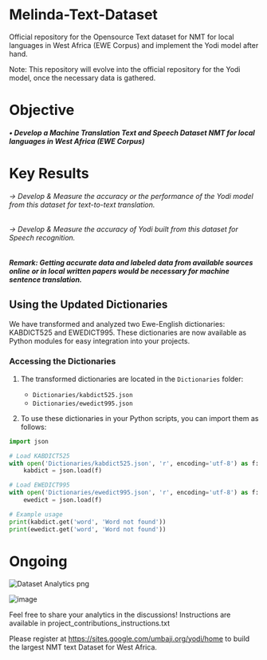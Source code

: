 # Melinda-Text-Dataset
Official repository for the Opensource Text dataset for NMT for local languages in West Africa (EWE Corpus) and implement the Yodi model after hand. 

Note: This repository will evolve into the official repository for the Yodi model, once the necessary data is gathered.

# Objective

##### • Develop a Machine Translation Text and Speech Dataset NMT for local languages in West Africa (EWE Corpus)

# Key Results 

###### -> Develop & Measure the accuracy or the performance of the Yodi model from this dataset for text-to-text translation.

###### -> Develop & Measure the accuracy of Yodi built from this dataset for Speech recognition.

##### Remark: Getting accurate data and labeled data from available sources online or in local written papers would be necessary for machine sentence translation. 

## Using the Updated Dictionaries

We have transformed and analyzed two Ewe-English dictionaries: KABDICT525 and EWEDICT995. These dictionaries are now available as Python modules for easy integration into your projects.

### Accessing the Dictionaries

1. The transformed dictionaries are located in the `Dictionaries` folder:
   - `Dictionaries/kabdict525.json`
   - `Dictionaries/ewedict995.json`

2. To use these dictionaries in your Python scripts, you can import them as follows:

```python
import json

# Load KABDICT525
with open('Dictionaries/kabdict525.json', 'r', encoding='utf-8') as f:
    kabdict = json.load(f)

# Load EWEDICT995
with open('Dictionaries/ewedict995.json', 'r', encoding='utf-8') as f:
    ewedict = json.load(f)

# Example usage
print(kabdict.get('word', 'Word not found'))
print(ewedict.get('word', 'Word not found'))

```

# Ongoing
![Dataset Analytics png](https://github.com/Umbaji/NMT-Melinda--Dataset/assets/125580751/48cd7ba5-bbb8-4eb4-b04f-8d901be176a1)

![image](https://github.com/Umbaji/NMT-Melinda--Dataset/assets/125580751/2850be94-fd74-4f61-b757-fc228a5c61b4)


Feel free to share your analytics in the discussions!
Instructions are available in project_contributions_instructions.txt

Please register at https://sites.google.com/umbaji.org/yodi/home to build the 
largest NMT text Dataset for West Africa.


